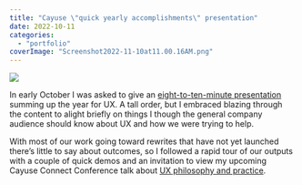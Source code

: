 ```yaml
---
title: "Cayuse \"quick yearly accomplishments\" presentation"
date: 2022-10-11
categories: 
  - "portfolio"
coverImage: "Screenshot2022-11-10at11.00.16AM.png"
---
```


![](images/Screenshot2022-11-10at11.00.16AM-1024x575.png)

In early October I was asked to give an [eight-to-ten-minute presentation](https://misc.jonplummer.com/portfolio/Quick%20UX%20accomplishments%202022%2010%2005.pptx) summing up the year for UX. A tall order, but I embraced blazing through the content to alight briefly on things I though the general company audience should know about UX and how we were trying to help.

With most of our work going toward rewrites that have not yet launched there’s little to say about outcomes, so I followed a rapid tour of our outputs with a couple of quick demos and an invitation to view my upcoming Cayuse Connect Conference talk about [UX philosophy and practice](https://jonplummer.com/2022/11/02/conference-talk-ux-philosophy/).
